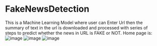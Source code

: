 # FakeNewsDetection
This is a Machine Learning Model where user can Enter Url then the summary of text in the url is downloaded and processed with series of steps to predict whether the news in URL is FAKE or NOT.
Home page is:
![image](https://user-images.githubusercontent.com/71507908/148875210-617f0ace-eae8-433d-b943-cdd402f33040.png)
![image](https://user-images.githubusercontent.com/71507908/148875386-9f26ea78-d2cb-453a-9247-110a5028a2c9.png)
![image](https://user-images.githubusercontent.com/71507908/148875342-ceceae3c-25f9-4d4c-913f-f4e4ee636cbe.png)


